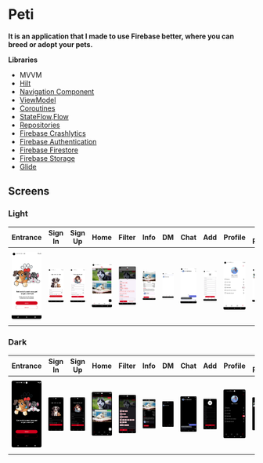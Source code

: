 # Peti
**It is an application that I made to use Firebase better, where you can breed or adopt your pets.** 

**Libraries**
+ MVVM 
+ [Hilt](https://developer.android.com/training/dependency-injection/hilt-android)
+ [Navigation Component](https://developer.android.com/guide/navigation/get-started) 
+ [ViewModel](https://developer.android.com/topic/libraries/architecture/viewmodel#implement)
+ [Coroutines](https://developer.android.com/kotlin/coroutines)
+ [StateFlow,Flow](https://developer.android.com/kotlin/flow/stateflow-and-sharedflow#livedata)
+ [Repositories](https://developer.android.com/topic/architecture#data-layer)
+ [Firebase Crashlytics](https://firebase.google.com/docs/crashlytics?hl=tr)
+ [Firebase Authentication](https://firebase.google.com/docs/auth?authuser=1)
+ [Firebase Firestore](https://firebase.google.com/docs/firestore?authuser=1)
+ [Firebase Storage](https://firebase.google.com/docs/storage?authuser=1)
+ [Glide](https://github.com/bumptech/glide)

## Screens
### Light
| Entrance | Sign In | Sign Up | Home | Filter | Info | DM | Chat | Add | Profile | My Pets | Edit Profile | Language |
| --- | --- | --- | --- | --- | --- | --- | --- | --- | --- | --- | --- | --- |
| <img src="screenshots/entrance_light.png" width=150/> | <img src="screenshots/sign_in_light.png" width=150/> | <img src="screenshots/sign_up_light.png" width=150/> | <img src="screenshots/home_light.png" width=150/> | <img src="screenshots/filter_light.png" width=150/> | <img src="screenshots/info_light.png" width=150/> | <img src="screenshots/dm_light.png" width=150/> | <img src="screenshots/chat_light.png" width=150/> | <img src="screenshots/add_light.png" width=150/> | <img src="screenshots/profile_light.png" width=150/> | <img src="screenshots/my_pets_light.png" width=150/> | <img src="screenshots/edit_profile_light.png" width=150/> | <img src="screenshots/language_light.png" width=150/> |

### Dark
| Entrance | Sign In | Sign Up | Home | Filter | Info | DM | Chat | Add | Profile | My Pets | Edit Profile | Language |
| --- | --- | --- | --- | --- | --- | --- | --- | --- | --- | --- | --- | --- |
| <img src="screenshots/entrance_dark.png" width=150/> | <img src="screenshots/sign_in_dark.png" width=150/> | <img src="screenshots/sign_up_dark.png" width=150/> | <img src="screenshots/home_dark.png" width=150/> | <img src="screenshots/filter_dark.png" width=150/> | <img src="screenshots/info_dark.png" width=150/> | <img src="screenshots/dm_dark.png" width=150/> | <img src="screenshots/chat_dark.png" width=150/> | <img src="screenshots/add_dark.png" width=150/> | <img src="screenshots/profile_dark.png" width=150/> | <img src="screenshots/my_pets_dark.png" width=150/> | <img src="screenshots/edit_profile_dark.png" width=150/> | <img src="screenshots/language_dark.png" width=150/> |
